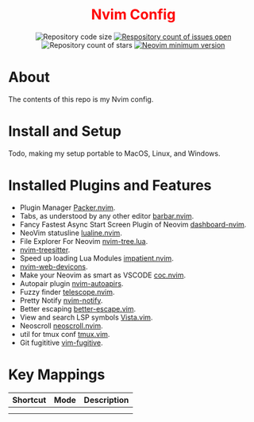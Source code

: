 <div align="center" style="color: red">
  <h1>Nvim Config</h1>
  <a>
    <img 
      src="https://img.shields.io/github/languages/code-size/maxkopitz/nvim-config" 
      alt="Repository code size" />
  </a>
  <a href="https://github.com/maxkopitz/nvim-config/">
    <img 
      src="https://img.shields.io/github/issues/maxkopitz/nvim-config" 
      alt="Respository count of issues open" />
  </a>
  <a>
    <img 
      src="https://img.shields.io/github/stars/maxkopitz/nvim-config" 
      alt="Repository count of stars" />
  </a>
  <a href="https://github.com/neovim/neovim/releases/tag/stable">
      <img 
        src="https://img.shields.io/badge/Neovim-0.7.2-blueviolet.svg?style=flat-square&logo=Neovim&logoColor=green" 
        alt="Neovim minimum version"/>
    </a>
</div>

# About 

The contents of this repo is my Nvim config.

# Install and Setup

Todo, making my setup portable to MacOS, Linux, and Windows.

# Installed Plugins and Features

- Plugin Manager [Packer.nvim](https://github.com/wbthomason/packer.nvim).
- Tabs, as understood by any other editor [barbar.nvim](https://github.com/akinsho/bufferline.nvim).
- Fancy Fastest Async Start Screen Plugin of Neovim [dashboard-nvim](https://github.com/glepnir/dashboard-nvim).
- NeoVim statusline [lualine.nvim](https://github.com/nvim-lualine/lualine.nvim).
- File Explorer For Neovim [nvim-tree.lua](https://github.com/kyazdani42/nvim-tree.lua).
- [nvim-treesitter](https://github.com/nvim-treesitter/nvim-treesitter).
- Speed up loading Lua Modules [impatient.nvim](https://github.com/lewis6991/impatient.nvim).
- [nvim-web-devicons](https://github.com/kyazdani42/nvim-web-devicons).
- Make your Neovim as smart as VSCODE [coc.nvim](https://github.com/neoclide/coc.nvim).
- Autopair plugin [nvim-autoapirs](https://github.com/windwp/nvim-autopairs).
- Fuzzy finder [telescope.nvim](https://github.com/nvim-telescope/telescope.nvim).
- Pretty Notify [nvim-notify](https://github.com/rcarriga/nvim-notify).
- Better escaping [better-escape.vim](https://github.com/nvim-zh/better-escape.vim).
- View and search LSP symbols [Vista.vim](https://github.com/liuchengxu/vista.vim).
- Neoscroll [neoscroll.nvim](https://github.com/karb94/neoscroll.nvim).
- util for tmux conf [tmux.vim](https://github.com/tmux-plugins/vim-tmux).
- Git fugititive [vim-fugitive](https://github.com/tpope/vim-fugitive).

# Key Mappings
| Shortcut | Mode | Description |
| -------- | ---- | ----------- |
|          |      |             |
|          |      |             |
